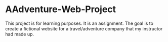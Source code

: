 # AAdventure-Web-Project
This project is for learning purposes. It is an assignment.
The goal is to create a fictional website for a travel/adventure company that my instructor had made up.
